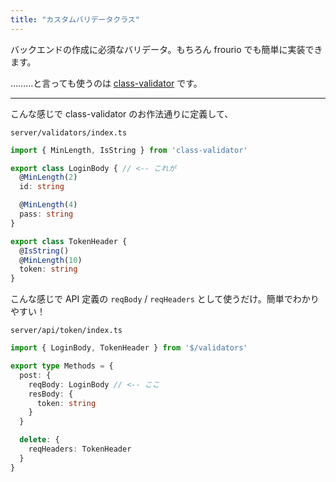 ```yaml
---
title: "カスタムバリデータクラス"
---
```


バックエンドの作成に必須なバリデータ。もちろん frourio でも簡単に実装できます。

………と言っても使うのは [class-validator](https://github.com/typestack/class-validator) です。

---

こんな感じで class-validator のお作法通りに定義して、

`server/validators/index.ts`

```ts
import { MinLength, IsString } from 'class-validator'

export class LoginBody { // <-- これが
  @MinLength(2)
  id: string

  @MinLength(4)
  pass: string
}

export class TokenHeader {
  @IsString()
  @MinLength(10)
  token: string
}
```

こんな感じで API 定義の `reqBody` / `reqHeaders` として使うだけ。簡単でわかりやすい！

`server/api/token/index.ts`

```ts
import { LoginBody, TokenHeader } from '$/validators'

export type Methods = {
  post: {
    reqBody: LoginBody // <-- ここ
    resBody: {
      token: string
    }
  }

  delete: {
    reqHeaders: TokenHeader
  }
}
```
